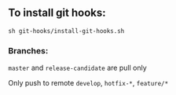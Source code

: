 ## To install git hooks:

	sh git-hooks/install-git-hooks.sh

### Branches:

``master`` and ``release-candidate`` are pull only

Only push to remote ``develop``, ``hotfix-*``, ``feature/*``

